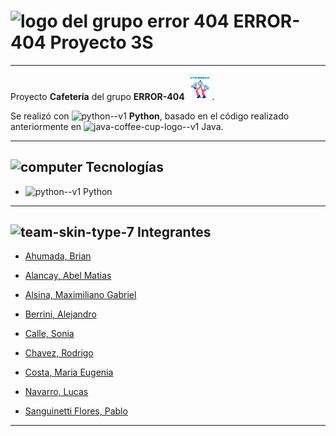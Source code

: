 # <img src="https://github.com/CodeSystem2022/ERROR-404_Proyecto_3S/assets/72580574/e2ea71c1-7e53-4146-bb90-7708535f6f34" width="50px" alt="logo del grupo error 404">  ERROR-404 Proyecto 3S 

---


Proyecto **Cafetería** del grupo **ERROR-404** <img src="https://github.com/CodeSystem2022/Asistencia.Error-404/blob/main/error-404.jpg" width="40px" alt="logo del grupo error 404">.


Se realizó con <img width="26" height="26" src="https://img.icons8.com/color/26/python--v1.png" alt="python--v1"/> **Python**, basado en el código realizado anteriormente en <img width="26" height="26" src="https://img.icons8.com/color/26/java-coffee-cup-logo--v1.png" alt="java-coffee-cup-logo--v1"/> Java.

---

## <img width="30" height="30" src="https://img.icons8.com/fluency/30/computer.png" alt="computer"/>  Tecnologías

- <img width="20" height="20" src="https://img.icons8.com/color/20/python--v1.png" alt="python--v1"/> Python 


---


## <img width="30" height="30" src="https://img.icons8.com/color/30/team-skin-type-7.png" alt="team-skin-type-7"/> Integrantes



- [Ahumada, Brian](https://github.com/brianahumada)                        

- [Alancay, Abel Matias](https://github.com/matias9486)                

- [Alsina, Maximiliano Gabriel](https://github.com/MalsinaG)   

- [Berrini, Alejandro](https://github.com/AlejandroEB89)                 

- [Calle, Sonia](https://github.com/SoCalle) 

- [Chavez, Rodrigo](https://github.com/RodrigoChavez1986)                       

- [Costa, Maria Eugenia](https://github.com/eugenia1984)              

- [Navarro, Lucas](https://github.com/LucasNavarro01)                                            

- [Sanguinetti Flores, Pablo](https://github.com/Pablo1653)

---
